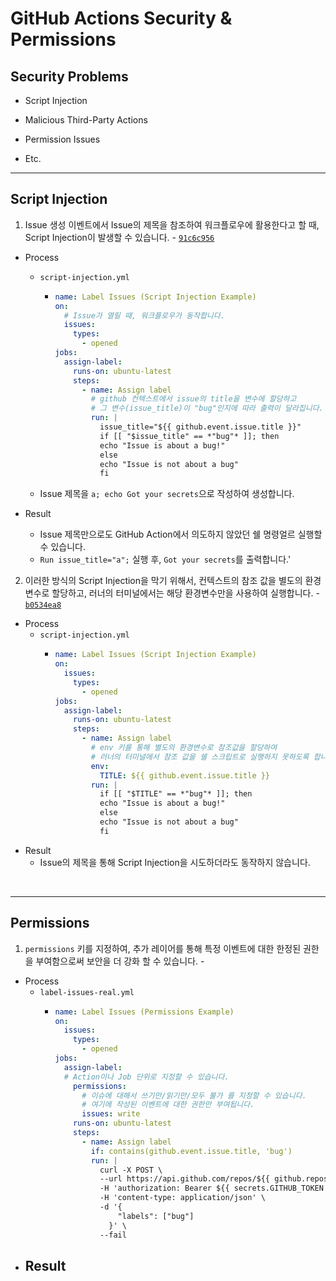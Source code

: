 # GitHub Actions Security & Permissions

## Security Problems

- Script Injection

- Malicious Third-Party Actions

- Permission Issues

- Etc.

---

## Script Injection

1. Issue 생성 이벤트에서 Issue의 제목을 참조하여 워크플로우에 활용한다고 할 때, Script Injection이 발생할 수 있습니다. - [`91c6c956`](https://github.com/seongjin2427/10.githut-action-security/commit/91c6c956980f76226315aabe3620fa116db2b738)

- Process
  - `script-injection.yml`
    - ```yml
      name: Label Issues (Script Injection Example)
      on:
        # Issue가 열릴 때, 워크플로우가 동작합니다.
        issues:
          types:
            - opened
      jobs:
        assign-label:
          runs-on: ubuntu-latest
          steps:
            - name: Assign label
              # github 컨텍스트에서 issue의 title을 변수에 할당하고
              # 그 변수(issue_title)이 "bug"인지에 따라 출력이 달라집니다.
              run: |
                issue_title="${{ github.event.issue.title }}"
                if [[ "$issue_title" == *"bug"* ]]; then
                echo "Issue is about a bug!"
                else
                echo "Issue is not about a bug"
                fi
  - Issue 제목을 `a; echo Got your secrets`으로 작성하여 생성합니다.

- Result
  - Issue 제목만으로도 GitHub Action에서 의도하지 않았던 쉘 명령얼르 실행할 수 있습니다.
  - `Run issue_title="a";` 실행 후, `Got your secrets`를 출력합니다.'

2. 이러한 방식의 Script Injection을 막기 위해서, 컨텍스트의 참조 값을 별도의 환경변수로 할당하고, 러너의 터미널에서는 해당 환경변수만을 사용하여 실행합니다. - [`b0534ea8`](https://github.com/seongjin2427/10.githut-action-security/commit/b0534ea8378108220447827a3cc0ed8afbd8e37c)

- Process
  - `script-injection.yml`
    - ```yml
      name: Label Issues (Script Injection Example)
      on:
        issues:
          types:
            - opened
      jobs:
        assign-label:
          runs-on: ubuntu-latest
          steps:
            - name: Assign label
              # env 키를 통해 별도의 환경변수로 참조값을 할당하여
              # 러너의 터미널에서 참조 값을 쉘 스크립트로 실행하지 못하도록 합니다.
              env:
                TITLE: ${{ github.event.issue.title }}
              run: |
                if [[ "$TITLE" == *"bug"* ]]; then
                echo "Issue is about a bug!"
                else
                echo "Issue is not about a bug"
                fi

- Result
  - Issue의 제목을 통해 Script Injection을 시도하더라도 동작하지 않습니다.

<br>

---
## Permissions

1. `permissions` 키를 지정하여, 추가 레이어를 통해 특정 이벤트에 대한 한정된 권한을 부여함으로써 보안을 더 강화 할 수 있습니다. - 

- Process
  - `label-issues-real.yml`
    - ```yml
      name: Label Issues (Permissions Example)
      on:
        issues:
          types:
            - opened
      jobs:
        assign-label:
        # Action이나 Job 단위로 지정할 수 있습니다.
          permissions: 
            # 이슈에 대해서 쓰기만/읽기만/모두 불가 를 지정할 수 있습니다.
            # 여기에 작성된 이벤트에 대한 권한만 부여됩니다.
            issues: write
          runs-on: ubuntu-latest
          steps:
            - name: Assign label
              if: contains(github.event.issue.title, 'bug')
              run: |
                curl -X POST \
                --url https://api.github.com/repos/${{ github.repository }}/issues/${{ github.event.issue.number }}/labels \
                -H 'authorization: Bearer ${{ secrets.GITHUB_TOKEN }}' \
                -H 'content-type: application/json' \
                -d '{
                    "labels": ["bug"]
                  }' \
                --fail

- Result
  - 